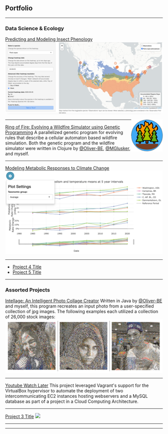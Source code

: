 ## Portfolio

---

### Data Science & Ecology

[Predicting and Modeling Insect Phenology](https://github.com/icaruso21/Insect-Phenology-Forecaster)
<img src="images/insect-phenology-heatmap.png?raw=true"/>

<img src="images/ring-of-fire.png?raw=true" width="20%" align="right"/>

---
[Ring of Fire: Evolving a Wildfire Simulator using Genetic Programming](https://github.com/Oliver-BE/ring-of-fire)
A parallelized genetic program for evolving rules that describe a cellular automaton based wildfire simulation. Both the genetic program and the wildfire simulator were written in Clojure by [@Oliver-BE](https://github.com/Oliver-BE), [@MGlusker](https://github.com/MGlusker), and myself.

---
[Modeling Metabolic Responses to Climate Change](https://github.com/trenchproject/Climate-Change-Metabolism)
<img src="images/climate-metabolism.png?raw=true"/>

---
- [Project 4 Title](http://example.com/)
- [Project 5 Title](http://example.com/)

---

### Assorted Projects 

[Intellage: An Intelligent Photo Collage Creator](https://github.com/icaruso21/intellage)
Written in Java by [@Oliver-BE](https://github.com/Oliver-BE) and myself, this program recreates an input photo from a user-specified collection of jpg images. The following examples each utilized a collection of 26,000 stock images:
<img src="images/intellage-sample-new.png?raw=true"/>

---
[Youtube Watch Later](https://github.com/icaruso21/Youtube-Watch-Later)
This project leveraged Vagrant's support for the VirtualBox hypervisor to automate the deployment of two intercommunicating EC2 instances hosting webservers and a MySQL database as part of a project in a Cloud Computing Architecture. 

---
[Project 3 Title](http://example.com/)
<img src="images/dummy_thumbnail.jpg?raw=true"/>

---






---

